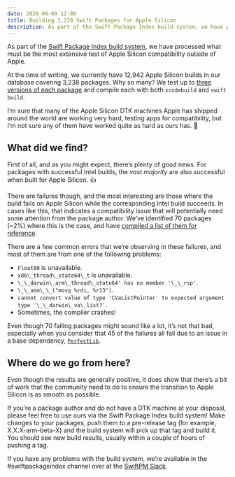 ```yaml
---
date: 2020-09-09 12:00
title: Building 3,238 Swift Packages for Apple Silicon
description: As part of the Swift Package Index build system, we have processed what must be the most extensive test of Apple Silicon compatibility outside of Apple. Here's what we found.
---
```


As part of the [Swift Package Index build system](https://blog.swiftpackageindex.com/posts/launching-language-and-platform-package-compatibility/), we have processed what must be the most extensive test of Apple Silicon compatibility outside of Apple.

At the time of writing, we currently have 12,942 Apple Silicon builds in our database covering 3,238 packages. Why so many? We test up to [three versions of each package](https://swiftpackageindex.com/SwifQL/SwifQL/builds) and compile each with both `xcodebuild` and `swift build`.

I’m sure that many of the Apple Silicon DTK machines Apple has shipped around the world are working very hard, testing apps for compatibility, but I’m not sure any of them have worked quite as hard as ours has. 🚀

## What did we find?

First of all, and as you might expect, there’s plenty of good news. For packages with successful Intel builds, the *vast majority* are also successful when built for Apple Silicon. 👍

There are failures though, and the most interesting are those where the build fails on Apple Silicon while the corresponding Intel build succeeds. In cases like this, that indicates a compatibility issue that will potentially need some attention from the package author. We’ve identified 70 packages (~2%) where this is the case, and have [compiled a list of them for reference](https://example.com/link/to/the/gist).

There are a few common errors that we’re observing in these failures, and most of them are from one of the following problems:

- `Float80` is unavailable.
- `x86\_thread\_state64\_t` is unavailable.
- `\_\_darwin\_arm\_thread\_state64' has no member '\_\_rsp'`.
- `\_\_asm\_\_("movq %rdi, %r13")`.
- `cannot convert value of type 'CVaListPointer' to expected argument type '\_\_darwin\_va\_list?'`.
- Sometimes, the compiler crashes!

Even though 70 failing packages might sound like a lot, it’s not that bad, especially when you consider that 45 of the failures all fail due to an issue in a base dependency, [`PerfectLib`](https://swiftpackageindex.com/PerfectlySoft/Perfect).

## Where do we go from here?

Even though the results are generally positive, it does show that there’s a bit of work that the community need to do to ensure the transition to Apple Silicon is as smooth as possible. 

If you’re a package author and do not have a DTK machine at your disposal, please feel free to use ours via the Swift Package Index build system! Make changes to your packages, push them to a pre-release tag (for example, X.X.X-arm-beta-X) and the build system will pick up that tag and build it. You should see new build results, usually within a couple of hours of pushing a tag.

If you have any problems with the build system, we’re available in the #swiftpackageindex channel over at the [SwiftPM Slack](https://swift-package-manager.herokuapp.com).

